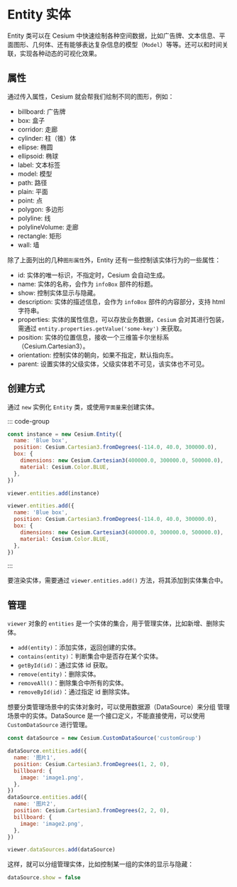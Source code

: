 # Entity 实体

Entity 类可以在 Cesium 中快速绘制各种空间数据，比如广告牌、文本信息、平面图形、几何体、还有能够表达复杂信息的模型（`Model`）等等。还可以和时间关联，实现各种动态的可视化效果。

## 属性

通过传入属性，Cesium 就会帮我们绘制不同的图形，例如：

- billboard: 广告牌
- box: 盒子
- corridor: 走廊
- cylinder: 柱（锥）体
- ellipse: 椭圆
- ellipsoid: 椭球
- label: 文本标签
- model: 模型
- path: 路径
- plain: 平面
- point: 点
- polygon: 多边形
- polyline: 线
- polylineVolume: 走廊
- rectangle: 矩形
- wall: 墙

除了上面列出的几种`图形属性`外，Entity 还有一些控制该实体行为的一些属性：

- id: 实体的唯一标识，不指定时，Cesium 会自动生成。
- name: 实体的名称，会作为 `infoBox` 部件的标题。
- show: 控制实体显示与隐藏。
- description: 实体的描述信息，会作为 `infoBox` 部件的内容部分，支持 html 字符串。
- properties: 实体的属性信息，可以存放业务数据，`Cesium` 会对其进行包装，需通过 `entity.properties.getValue('some-key')` 来获取。
- position: 实体的位置信息，接收一个三维笛卡尔坐标系（Cesium.Cartesian3）。
- orientation: 控制实体的朝向，如果不指定，默认指向东。
- parent: 设置实体的父级实体，父级实体若不可见，该实体也不可见。

## 创建方式

通过 `new` 实例化 `Entity` 类，或使用`字面量`来创建实体。

::: code-group

```js [实例化]
const instance = new Cesium.Entity({
  name: 'Blue box',
  position: Cesium.Cartesian3.fromDegrees(-114.0, 40.0, 300000.0),
  box: {
    dimensions: new Cesium.Cartesian3(400000.0, 300000.0, 500000.0),
    material: Cesium.Color.BLUE,
  },
})

viewer.entities.add(instance)
```

```js [字面量]
viewer.entities.add({
  name: 'Blue box',
  position: Cesium.Cartesian3.fromDegrees(-114.0, 40.0, 300000.0),
  box: {
    dimensions: new Cesium.Cartesian3(400000.0, 300000.0, 500000.0),
    material: Cesium.Color.BLUE,
  },
})
```

:::

要渲染实体，需要通过 `viewer.entities.add()` 方法，将其添加到实体集合中。

## 管理

`viewer` 对象的 `entities` 是一个实体的集合，用于管理实体，比如新增、删除实体。

- `add(entity)`：添加实体，返回创建的实体。
- `contains(entity)`：判断集合中是否存在某个实体。
- `getById(id)`：通过实体 id 获取。
- `remove(entity)`：删除实体。
- `removeAll()`：删除集合中所有的实体。
- `removeById(id)`：通过指定 id 删除实体。

想要分类管理场景中的实体对象时，可以使用数据源（DataSource）来分组 管理场景中的实体。DataSource 是一个接口定义，不能直接使用，可以使用 `CustomDataSource` 进行管理。

```js
const dataSource = new Cesium.CustomDataSource('customGroup')

dataSource.entities.add({
  name: '图片1',
  position: Cesium.Cartesian3.fromDegrees(1, 2, 0),
  billboard: {
    image: 'image1.png',
  },
})
dataSource.entities.add({
  name: '图片2',
  position: Cesium.Cartesian3.fromDegrees(2, 2, 0),
  billboard: {
    image: 'image2.png',
  },
})

viewer.dataSources.add(dataSource)
```

这样，就可以分组管理实体，比如控制某一组的实体的显示与隐藏：

```js
dataSource.show = false
```
